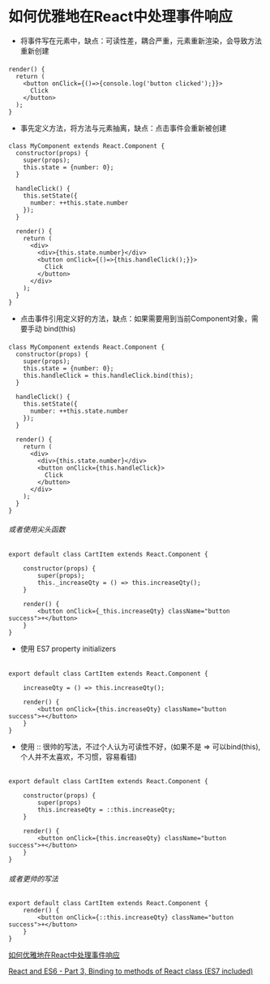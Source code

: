 # 如何优雅地在React中处理事件响应
- 将事件写在元素中，缺点：可读性差，耦合严重，元素重新渲染，会导致方法重新创建

####

	render() {
	  return (
	    <button onClick={()=>{console.log('button clicked');}}>
	      Click
	    </button>
	  );
	}
- 事先定义方法，将方法与元素抽离，缺点：点击事件会重新被创建

####

	class MyComponent extends React.Component {
	  constructor(props) {
	    super(props);
	    this.state = {number: 0};
	  }
	
	  handleClick() {
	    this.setState({
	      number: ++this.state.number
	    });
	  }
	
	  render() {
	    return (
	      <div>
	        <div>{this.state.number}</div>
	        <button onClick={()=>{this.handleClick();}}>
	          Click
	        </button>
	      </div>
	    );
	  }
	}
- 点击事件引用定义好的方法，缺点：如果需要用到当前Component对象，需要手动 bind(this)

####

	class MyComponent extends React.Component {
	  constructor(props) {
	    super(props);
	    this.state = {number: 0};
	    this.handleClick = this.handleClick.bind(this);
	  }
	
	  handleClick() {
	    this.setState({
	      number: ++this.state.number
	    });
	  }
	
	  render() {
	    return (
	      <div>
	        <div>{this.state.number}</div>
	        <button onClick={this.handleClick}>
	          Click
	        </button>
	      </div>
	    );
	  }
	}

###### 或者使用尖头函数
	
	export default class CartItem extends React.Component {
	
	    constructor(props) {
	        super(props);
	        this._increaseQty = () => this.increaseQty();
	    }
	
	    render() {
	        <button onClick={_this.increaseQty} className="button success">+</button>
	    }
	}
		
- 使用 ES7 property initializers

######

	export default class CartItem extends React.Component {
  
	    increaseQty = () => this.increaseQty();
	
	    render() {
	        <button onClick={this.increaseQty} className="button success">+</button>
	    }
	}
		
- 使用 :: 很帅的写法，不过个人认为可读性不好，(如果不是 => 可以bind(this), 个人并不太喜欢，不习惯，容易看错)

######

	export default class CartItem extends React.Component {
    
    	constructor(props) {
       		super(props)
        	this.increaseQty = ::this.increaseQty;
	    }
	
	    render() {
	        <button onClick={this.increaseQty} className="button success">+</button>
	    }
	}
###### 或者更帅的写法
	
	export default class CartItem extends React.Component {
	    render() {
	        <button onClick={::this.increaseQty} className="button success">+</button>
	    }
	}
		
[如何优雅地在React中处理事件响应](http://blog.csdn.net/xuchaobei123/article/details/73477234?ref=myread)

[React and ES6 - Part 3, Binding to methods of React class (ES7 included)](http://egorsmirnov.me/2015/08/16/react-and-es6-part3.html)

